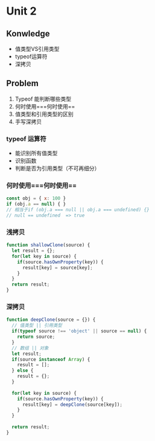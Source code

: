 # Unit 2

## Konwledge

* 值类型VS引用类型
* typeof运算符
* 深拷贝

## Problem

1. Typeof 能判断哪些类型
2. 何时使用===何时使用==
3. 值类型和引用类型的区别
4. 手写深拷贝

### typeof 运算符

* 能识别所有值类型
* 识别函数
* 判断是否为引用类型（不可再细分）

### 何时使用===何时使用==

```javascript
const obj = { x: 100 }
if (obj.a == null) { }
// 相当于if (obj.a === null || obj.a === undefined) {}
// null == undefined  => true
```

### 浅拷贝

```javascript
function shallowClone(source) {
  let result = {};
  for(let key in source) {
    if(source.hasOwnProperty(key)) {
      result[key] = source[key];
    }
  }
  return result;
}
```



### 深拷贝

```javascript
function deepClone(source = {}) {
  // 值类型 || 引用类型
  if(typeof source !== 'object' || source == null) {
    return source;
  }
  // 数组 || 对象
  let result;
  if(source instanceof Array) {
    result = [];
  } else {
    result = {};
  }
  
  for(let key in source) {
    if(source.hasOwnProperty(key)) {
      result[key] = deepClone(source[key]);
    }
  }
  
  return result;
}
```
